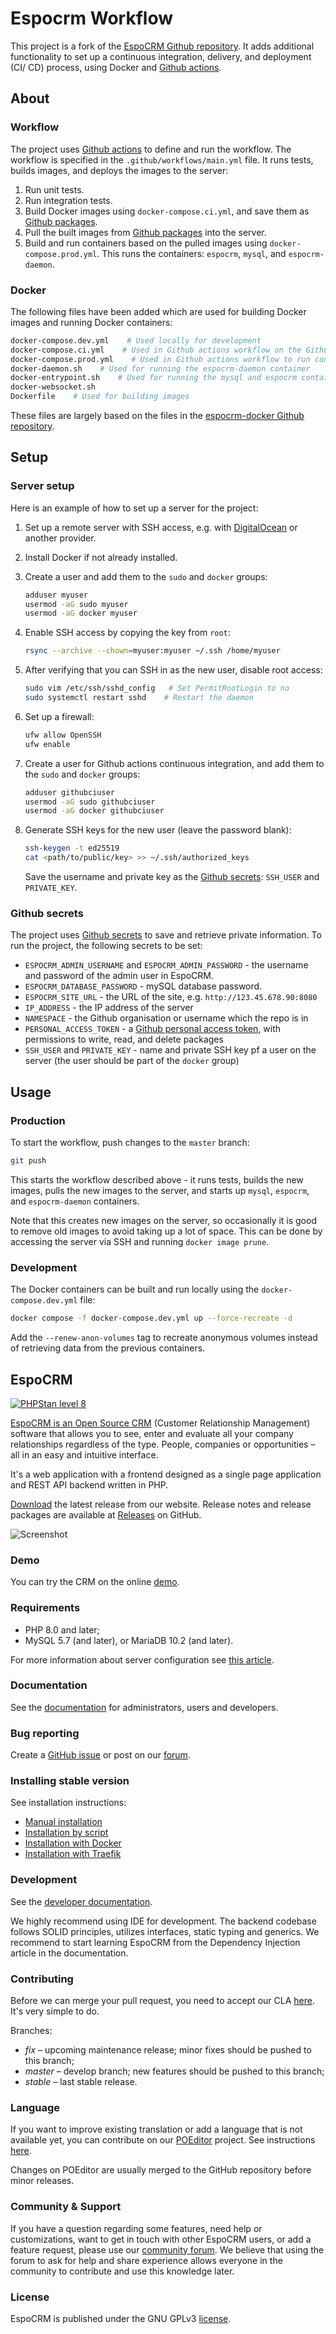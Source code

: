# Espocrm Workflow

This project is a fork of the [EspoCRM Github repository](https://github.com/espocrm/espocrm). It adds additional functionality to set up a continuous integration, delivery, and deployment (CI/ CD) process, using Docker and [Github actions](https://docs.github.com/en/actions). 

## About

### Workflow

The project uses [Github actions](https://docs.github.com/en/actions) to define and run the workflow. The workflow is specified in the ```.github/workflows/main.yml``` file. It runs tests, builds images, and deploys the images to the server:

1. Run unit tests.
2. Run integration tests.
3. Build Docker images using ```docker-compose.ci.yml```, and save them as [Github packages](https://github.com/features/packages).
4. Pull the built images from [Github packages](https://github.com/features/packages) into the server.
5. Build and run containers based on the pulled images using ```docker-compose.prod.yml```. This runs the containers: ```espocrm```, ```mysql```, and ```espocrm-daemon```.

### Docker

The following files have been added which are used for building Docker images and running Docker containers:

```bash
docker-compose.dev.yml    # Used locally for development
docker-compose.ci.yml    # Used in Github actions workflow on the Github server
docker-compose.prod.yml    # Used in Github actions workflow to run containers on the server
docker-daemon.sh    # Used for running the espocrm-daemon container
docker-entrypoint.sh    # Used for running the mysql and espocrm containers
docker-websocket.sh
Dockerfile    # Used for building images
```

These files are largely based on the files in the [espocrm-docker Github repository](https://github.com/espocrm/espocrm-docker).

## Setup

### Server setup

Here is an example of how to set up a server for the project:

1. Set up a remote server with SSH access, e.g. with [DigitalOcean](https://www.digitalocean.com/) or another provider.

2. Install Docker if not already installed.

3. Create a user and add them to the ```sudo``` and ```docker``` groups:
    ```bash
    adduser myuser
    usermod -aG sudo myuser
    usermod -aG docker myuser
    ```
4. Enable SSH access by copying the key from ```root```:
    ```bash
    rsync --archive --chown=myuser:myuser ~/.ssh /home/myuser
    ```
5. After verifying that you can SSH in as the new user, disable root access:
    ```bash
    sudo vim /etc/ssh/sshd_config   # Set PermitRootLogin to no
    sudo systemctl restart sshd    # Restart the daemon
    ```
6. Set up a firewall:
    ```bash
    ufw allow OpenSSH
    ufw enable
    ```
7. Create a user for Github actions continuous integration, and add them to the ```sudo``` and ```docker``` groups:
    ```bash
    adduser githubciuser
    usermod -aG sudo githubciuser
    usermod -aG docker githubciuser
    ```
8. Generate SSH keys for the new user (leave the password blank):
    ```bash
    ssh-keygen -t ed25519
    cat <path/to/public/key> >> ~/.ssh/authorized_keys
    ```
    Save the username and private key as the [Github secrets](https://docs.github.com/en/rest/actions/secrets): ```SSH_USER``` and ```PRIVATE_KEY```.

### Github secrets

The project uses [Github secrets](https://docs.github.com/en/rest/actions/secrets) to save and retrieve private information. To run the project, the following secrets to be set:

- ```ESPOCRM_ADMIN_USERNAME``` and ```ESPOCRM_ADMIN_PASSWORD``` - the username and password of the admin user in EspoCRM.
- ```ESPOCRM_DATABASE_PASSWORD``` - mySQL database password.
- ```ESPOCRM_SITE_URL``` - the URL of the site, e.g. ```http://123.45.678.90:8080```
- ```IP_ADDRESS``` - the IP address of the server
- ```NAMESPACE``` - the Github organisation or username which the repo is in
- ```PERSONAL_ACCESS_TOKEN``` - a [Github personal access token](https://docs.github.com/en/authentication/keeping-your-account-and-data-secure/managing-your-personal-access-tokens), with permissions to write, read, and delete packages
- ```SSH_USER``` and ```PRIVATE_KEY``` - name and private SSH key pf a user on the server (the user should be part of the ```docker``` group)

## Usage

### Production

To start the workflow, push changes to the ```master``` branch:

```bash
git push
```

This starts the workflow described above - it runs tests, builds the new images, pulls the new images to the server, and starts up ```mysql```, ```espocrm```, and ```espocrm-daemon``` containers.

Note that this creates new images on the server, so occasionally it is good to remove old images to avoid taking up a lot of space. This can be done by accessing the server via SSH and running ```docker image prune```.

### Development

The Docker containers can be built and run locally using the ```docker-compose.dev.yml``` file:

```bash
docker compose -f docker-compose.dev.yml up --force-recreate -d
```
Add the ```--renew-anon-volumes``` tag to recreate anonymous volumes instead of retrieving data from the previous containers.


## EspoCRM

[![PHPStan level 8](https://img.shields.io/badge/PHPStan-level%208-brightgreen)](#espocrm)

[EspoCRM is an Open Source CRM](https://www.espocrm.com) (Customer Relationship Management)
software that allows you to see, enter and evaluate all your company relationships regardless
of the type. People, companies or opportunities – all in an easy and intuitive interface.

It's a web application with a frontend designed as a single page application and REST API
backend written in PHP.

[Download](https://www.espocrm.com/download/) the latest release from our website. Release notes
and release packages are available at [Releases](https://github.com/espocrm/espocrm/releases) on GitHub.

![Screenshot](https://user-images.githubusercontent.com/1006792/226094559-995dfd2a-a18f-4619-a21b-79a4e671990a.png)

### Demo

You can try the CRM on the online [demo](https://www.espocrm.com/demo/).

### Requirements

* PHP 8.0 and later;
* MySQL 5.7 (and later), or MariaDB 10.2 (and later).

For more information about server configuration see [this article](https://docs.espocrm.com/administration/server-configuration/).

### Documentation

See the [documentation](https://docs.espocrm.com) for administrators, users and developers.

### Bug reporting

Create a [GitHub issue](https://github.com/espocrm/espocrm/issues/new/choose) or post on our [forum](https://forum.espocrm.com/forum/bug-reports).

### Installing stable version

See installation instructions:

* [Manual installation](https://docs.espocrm.com/administration/installation/) 
* [Installation by script](https://docs.espocrm.com/administration/installation-by-script/)
* [Installation with Docker](https://docs.espocrm.com/administration/docker/installation/)
* [Installation with Traefik](https://docs.espocrm.com/administration/docker/traefik/)

### Development

See the [developer documentation](https://docs.espocrm.com/development/).

We highly recommend using IDE for development. The backend codebase follows SOLID principles, utilizes interfaces, static typing and generics. We recommend to start learning EspoCRM from the Dependency Injection article in the documentation.

### Contributing

Before we can merge your pull request, you need to accept our CLA [here](https://github.com/espocrm/cla). It's very simple to do.

Branches:

* *fix* – upcoming maintenance release; minor fixes should be pushed to this branch;
* *master* – develop branch; new features should be pushed to this branch;
* *stable* – last stable release.

### Language

If you want to improve existing translation or add a language that is not available yet, you can contribute on our [POEditor](https://poeditor.com/join/project/gLDKZtUF4i) project. See instructions [here](https://www.espocrm.com/blog/how-to-use-poeditor-to-translate-espocrm/).

Changes on POEditor are usually merged to the GitHub repository before minor releases.

### Community & Support

If you have a question regarding some features, need help or customizations, want to get in touch with other EspoCRM users, or add a feature request, please use our [community forum](https://forum.espocrm.com/). We believe that using the forum to ask for help and share experience allows everyone in the community to contribute and use this knowledge later.

### License

EspoCRM is published under the GNU GPLv3 [license](https://raw.githubusercontent.com/espocrm/espocrm/master/LICENSE.txt).
